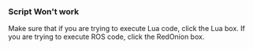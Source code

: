 ### Script Won't work
Make sure that if you are trying to execute Lua code, click the Lua box.
If you are trying to execute ROS code, click the RedOnion box.
